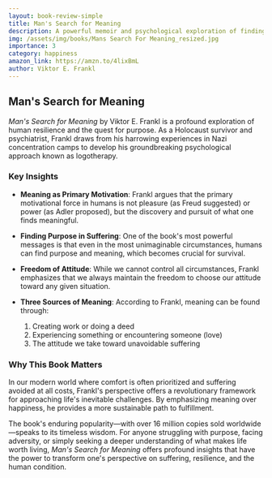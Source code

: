 ```yaml
---
layout: book-review-simple
title: Man's Search for Meaning
description: A powerful memoir and psychological exploration of finding purpose in suffering
img: /assets/img/books/Mans Search For Meaning_resized.jpg
importance: 3
category: happiness
amazon_link: https://amzn.to/4lixBmL
author: Viktor E. Frankl
---
```


## Man's Search for Meaning

*Man's Search for Meaning* by Viktor E. Frankl is a profound exploration of human resilience and the quest for purpose. As a Holocaust survivor and psychiatrist, Frankl draws from his harrowing experiences in Nazi concentration camps to develop his groundbreaking psychological approach known as logotherapy.

### Key Insights

- **Meaning as Primary Motivation**: Frankl argues that the primary motivational force in humans is not pleasure (as Freud suggested) or power (as Adler proposed), but the discovery and pursuit of what one finds meaningful.

- **Finding Purpose in Suffering**: One of the book's most powerful messages is that even in the most unimaginable circumstances, humans can find purpose and meaning, which becomes crucial for survival.

- **Freedom of Attitude**: While we cannot control all circumstances, Frankl emphasizes that we always maintain the freedom to choose our attitude toward any given situation.

- **Three Sources of Meaning**: According to Frankl, meaning can be found through:
  1. Creating work or doing a deed
  2. Experiencing something or encountering someone (love)
  3. The attitude we take toward unavoidable suffering

### Why This Book Matters

In our modern world where comfort is often prioritized and suffering avoided at all costs, Frankl's perspective offers a revolutionary framework for approaching life's inevitable challenges. By emphasizing meaning over happiness, he provides a more sustainable path to fulfillment.

The book's enduring popularity—with over 16 million copies sold worldwide—speaks to its timeless wisdom. For anyone struggling with purpose, facing adversity, or simply seeking a deeper understanding of what makes life worth living, *Man's Search for Meaning* offers profound insights that have the power to transform one's perspective on suffering, resilience, and the human condition.